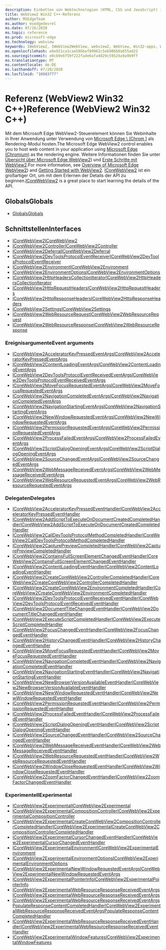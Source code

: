 ```yaml
---
description: Einbetten von Webtechnologien (HTML, CSS und JavaScript) in ihre systemeigenen Anwendungen mit dem Microsoft Edge WebView2-Steuerelement
title: WebView2 Win32 C++-Referenz
author: MSEdgeTeam
ms.author: msedgedevrel
ms.date: 07/16/2020
ms.topic: reference
ms.prod: microsoft-edge
ms.technology: webview
keywords: IWebView2, IWebView2WebView, webview2, WebView, Win32-apps, Win32, Edge, ICoreWebView2, ICoreWebView2Controller, Browser-Steuerelement, Edge-HTML
ms.openlocfilehash: e6e921ca1cae586bef89962c5eb98668a655ad22
ms.sourcegitcommit: e0cb9e6f59f222fade6afa4829c59524a9a9b9ff
ms.translationtype: MT
ms.contentlocale: de-DE
ms.lasthandoff: 07/20/2020
ms.locfileid: "10883777"
---
```

# <span data-ttu-id="ba0e1-104">Referenz (WebView2 Win32 C++)</span><span class="sxs-lookup"><span data-stu-id="ba0e1-104">Reference (WebView2 Win32 C++)</span></span>  

<span data-ttu-id="ba0e1-105">Mit dem Microsoft Edge WebView2-Steuerelement können Sie Webinhalte in Ihrer Anwendung unter Verwendung von [Microsoft Edge \ (Chrom \)](https://www.microsoftedgeinsider.com) als Rendering-Modul hosten.</span><span class="sxs-lookup"><span data-stu-id="ba0e1-105">The Microsoft Edge WebView2 control enables you to host web content in your application using [Microsoft Edge \(Chromium\)](https://www.microsoftedgeinsider.com) as the rendering engine.</span></span>  <span data-ttu-id="ba0e1-106">Weitere Informationen finden Sie unter [Übersicht über Microsoft Edge WebView2](../../index.md)) und [Erste Schritte mit WebView2](../../gettingstarted/win32.md).</span><span class="sxs-lookup"><span data-stu-id="ba0e1-106">For more information, see [Overview of Microsoft Edge WebView2](../../index.md)) and [Getting Started with WebView2](../../gettingstarted/win32.md).</span></span>  <span data-ttu-id="ba0e1-107">[ICoreWebView2](0-9-538/ICoreWebView2.md) ist ein großartiger Ort, um mit dem Erlernen der Details der API zu beginnen.</span><span class="sxs-lookup"><span data-stu-id="ba0e1-107">[ICoreWebView2](0-9-538/ICoreWebView2.md) is a great place to start learning the details of the API.</span></span>  

## <span data-ttu-id="ba0e1-108">Globals</span><span class="sxs-lookup"><span data-stu-id="ba0e1-108">Globals</span></span>  

*   [<span data-ttu-id="ba0e1-109">Globals</span><span class="sxs-lookup"><span data-stu-id="ba0e1-109">Globals</span></span>](0-9-538/webview2-idl.md)  

## <span data-ttu-id="ba0e1-110">Schnittstellen</span><span class="sxs-lookup"><span data-stu-id="ba0e1-110">Interfaces</span></span>  
*   [<span data-ttu-id="ba0e1-111">ICoreWebView2</span><span class="sxs-lookup"><span data-stu-id="ba0e1-111">ICoreWebView2</span></span>](0-9-538/icorewebview2.md)
*   [<span data-ttu-id="ba0e1-112">ICoreWebView2Controller</span><span class="sxs-lookup"><span data-stu-id="ba0e1-112">ICoreWebView2Controller</span></span>](0-9-538/icorewebview2controller.md)
*   [<span data-ttu-id="ba0e1-113">ICoreWebView2Deferral</span><span class="sxs-lookup"><span data-stu-id="ba0e1-113">ICoreWebView2Deferral</span></span>](0-9-538/icorewebview2deferral.md)
*   [<span data-ttu-id="ba0e1-114">ICoreWebView2DevToolsProtocolEventReceiver</span><span class="sxs-lookup"><span data-stu-id="ba0e1-114">ICoreWebView2DevToolsProtocolEventReceiver</span></span>](0-9-538/icorewebview2devtoolsprotocoleventreceiver.md)
*   [<span data-ttu-id="ba0e1-115">ICoreWebView2Environment</span><span class="sxs-lookup"><span data-stu-id="ba0e1-115">ICoreWebView2Environment</span></span>](0-9-538/icorewebview2environment.md)
*   [<span data-ttu-id="ba0e1-116">ICoreWebView2EnvironmentOptions</span><span class="sxs-lookup"><span data-stu-id="ba0e1-116">ICoreWebView2EnvironmentOptions</span></span>](0-9-538/icorewebview2environmentoptions.md)
*   [<span data-ttu-id="ba0e1-117">ICoreWebView2HttpHeadersCollectionIterator</span><span class="sxs-lookup"><span data-stu-id="ba0e1-117">ICoreWebView2HttpHeadersCollectionIterator</span></span>](0-9-538/icorewebview2httpheaderscollectioniterator.md)
*   [<span data-ttu-id="ba0e1-118">ICoreWebView2HttpRequestHeaders</span><span class="sxs-lookup"><span data-stu-id="ba0e1-118">ICoreWebView2HttpRequestHeaders</span></span>](0-9-538/icorewebview2httprequestheaders.md)
*   [<span data-ttu-id="ba0e1-119">ICoreWebView2HttpResponseHeaders</span><span class="sxs-lookup"><span data-stu-id="ba0e1-119">ICoreWebView2HttpResponseHeaders</span></span>](0-9-538/icorewebview2httpresponseheaders.md)
*   [<span data-ttu-id="ba0e1-120">ICoreWebView2Settings</span><span class="sxs-lookup"><span data-stu-id="ba0e1-120">ICoreWebView2Settings</span></span>](0-9-538/icorewebview2settings.md)
*   [<span data-ttu-id="ba0e1-121">ICoreWebView2WebResourceRequest</span><span class="sxs-lookup"><span data-stu-id="ba0e1-121">ICoreWebView2WebResourceRequest</span></span>](0-9-538/icorewebview2webresourcerequest.md)
*   [<span data-ttu-id="ba0e1-122">ICoreWebView2WebResourceResponse</span><span class="sxs-lookup"><span data-stu-id="ba0e1-122">ICoreWebView2WebResourceResponse</span></span>](0-9-538/icorewebview2webresourceresponse.md)

### <span data-ttu-id="ba0e1-123">Ereignisargumente</span><span class="sxs-lookup"><span data-stu-id="ba0e1-123">Event arguments</span></span>

*   [<span data-ttu-id="ba0e1-124">ICoreWebView2AcceleratorKeyPressedEventArgs</span><span class="sxs-lookup"><span data-stu-id="ba0e1-124">ICoreWebView2AcceleratorKeyPressedEventArgs</span></span>](0-9-538/icorewebview2acceleratorkeypressedeventargs.md)
*   [<span data-ttu-id="ba0e1-125">ICoreWebView2ContentLoadingEventArgs</span><span class="sxs-lookup"><span data-stu-id="ba0e1-125">ICoreWebView2ContentLoadingEventArgs</span></span>](0-9-538/icorewebview2contentloadingeventargs.md)
*   [<span data-ttu-id="ba0e1-126">ICoreWebView2DevToolsProtocolEventReceivedEventArgs</span><span class="sxs-lookup"><span data-stu-id="ba0e1-126">ICoreWebView2DevToolsProtocolEventReceivedEventArgs</span></span>](0-9-538/icorewebview2devtoolsprotocoleventreceivedeventargs.md)
*   [<span data-ttu-id="ba0e1-127">ICoreWebView2MoveFocusRequestedEventArgs</span><span class="sxs-lookup"><span data-stu-id="ba0e1-127">ICoreWebView2MoveFocusRequestedEventArgs</span></span>](0-9-538/icorewebview2movefocusrequestedeventargs.md)
*   [<span data-ttu-id="ba0e1-128">ICoreWebView2NavigationCompletedEventArgs</span><span class="sxs-lookup"><span data-stu-id="ba0e1-128">ICoreWebView2NavigationCompletedEventArgs</span></span>](0-9-538/icorewebview2navigationcompletedeventargs.md)
*   [<span data-ttu-id="ba0e1-129">ICoreWebView2NavigationStartingEventArgs</span><span class="sxs-lookup"><span data-stu-id="ba0e1-129">ICoreWebView2NavigationStartingEventArgs</span></span>](0-9-538/icorewebview2navigationstartingeventargs.md)
*   [<span data-ttu-id="ba0e1-130">ICoreWebView2NewWindowRequestedEventArgs</span><span class="sxs-lookup"><span data-stu-id="ba0e1-130">ICoreWebView2NewWindowRequestedEventArgs</span></span>](0-9-538/icorewebview2newwindowrequestedeventargs.md)
*   [<span data-ttu-id="ba0e1-131">ICoreWebView2PermissionRequestedEventArgs</span><span class="sxs-lookup"><span data-stu-id="ba0e1-131">ICoreWebView2PermissionRequestedEventArgs</span></span>](0-9-538/icorewebview2permissionrequestedeventargs.md)
*   [<span data-ttu-id="ba0e1-132">ICoreWebView2ProcessFailedEventArgs</span><span class="sxs-lookup"><span data-stu-id="ba0e1-132">ICoreWebView2ProcessFailedEventArgs</span></span>](0-9-538/icorewebview2processfailedeventargs.md)
*   [<span data-ttu-id="ba0e1-133">ICoreWebView2ScriptDialogOpeningEventArgs</span><span class="sxs-lookup"><span data-stu-id="ba0e1-133">ICoreWebView2ScriptDialogOpeningEventArgs</span></span>](0-9-538/icorewebview2scriptdialogopeningeventargs.md)
*   [<span data-ttu-id="ba0e1-134">ICoreWebView2SourceChangedEventArgs</span><span class="sxs-lookup"><span data-stu-id="ba0e1-134">ICoreWebView2SourceChangedEventArgs</span></span>](0-9-538/icorewebview2sourcechangedeventargs.md)
*   [<span data-ttu-id="ba0e1-135">ICoreWebView2WebMessageReceivedEventArgs</span><span class="sxs-lookup"><span data-stu-id="ba0e1-135">ICoreWebView2WebMessageReceivedEventArgs</span></span>](0-9-538/icorewebview2webmessagereceivedeventargs.md)
*   [<span data-ttu-id="ba0e1-136">ICoreWebView2WebResourceRequestedEventArgs</span><span class="sxs-lookup"><span data-stu-id="ba0e1-136">ICoreWebView2WebResourceRequestedEventArgs</span></span>](0-9-538/icorewebview2webresourcerequestedeventargs.md)

### <span data-ttu-id="ba0e1-137">Delegaten</span><span class="sxs-lookup"><span data-stu-id="ba0e1-137">Delegates</span></span>

*   [<span data-ttu-id="ba0e1-138">ICoreWebView2AcceleratorKeyPressedEventHandler</span><span class="sxs-lookup"><span data-stu-id="ba0e1-138">ICoreWebView2AcceleratorKeyPressedEventHandler</span></span>](0-9-538/icorewebview2acceleratorkeypressedeventhandler.md)
*   [<span data-ttu-id="ba0e1-139">ICoreWebView2AddScriptToExecuteOnDocumentCreatedCompletedHandler</span><span class="sxs-lookup"><span data-stu-id="ba0e1-139">ICoreWebView2AddScriptToExecuteOnDocumentCreatedCompletedHandler</span></span>](0-9-538/icorewebview2addscripttoexecuteondocumentcreatedcompletedhandler.md)
*   [<span data-ttu-id="ba0e1-140">ICoreWebView2CallDevToolsProtocolMethodCompletedHandler</span><span class="sxs-lookup"><span data-stu-id="ba0e1-140">ICoreWebView2CallDevToolsProtocolMethodCompletedHandler</span></span>](0-9-538/icorewebview2calldevtoolsprotocolmethodcompletedhandler.md)
*   [<span data-ttu-id="ba0e1-141">ICoreWebView2CapturePreviewCompletedHandler</span><span class="sxs-lookup"><span data-stu-id="ba0e1-141">ICoreWebView2CapturePreviewCompletedHandler</span></span>](0-9-538/icorewebview2capturepreviewcompletedhandler.md)
*   [<span data-ttu-id="ba0e1-142">ICoreWebView2ContainsFullScreenElementChangedEventHandler</span><span class="sxs-lookup"><span data-stu-id="ba0e1-142">ICoreWebView2ContainsFullScreenElementChangedEventHandler</span></span>](0-9-538/icorewebview2containsfullscreenelementchangedeventhandler.md)
*   [<span data-ttu-id="ba0e1-143">ICoreWebView2ContentLoadingEventHandler</span><span class="sxs-lookup"><span data-stu-id="ba0e1-143">ICoreWebView2ContentLoadingEventHandler</span></span>](0-9-538/icorewebview2contentloadingeventhandler.md)
*   [<span data-ttu-id="ba0e1-144">ICoreWebView2CreateCoreWebView2ControllerCompletedHandler</span><span class="sxs-lookup"><span data-stu-id="ba0e1-144">ICoreWebView2CreateCoreWebView2ControllerCompletedHandler</span></span>](0-9-538/icorewebview2createcorewebview2controllercompletedhandler.md)
*   [<span data-ttu-id="ba0e1-145">ICoreWebView2CreateCoreWebView2EnvironmentCompletedHandler</span><span class="sxs-lookup"><span data-stu-id="ba0e1-145">ICoreWebView2CreateCoreWebView2EnvironmentCompletedHandler</span></span>](0-9-538/icorewebview2createcorewebview2environmentcompletedhandler.md)
*   [<span data-ttu-id="ba0e1-146">ICoreWebView2DevToolsProtocolEventReceivedEventHandler</span><span class="sxs-lookup"><span data-stu-id="ba0e1-146">ICoreWebView2DevToolsProtocolEventReceivedEventHandler</span></span>](0-9-538/icorewebview2devtoolsprotocoleventreceivedeventhandler.md)
*   [<span data-ttu-id="ba0e1-147">ICoreWebView2DocumentTitleChangedEventHandler</span><span class="sxs-lookup"><span data-stu-id="ba0e1-147">ICoreWebView2DocumentTitleChangedEventHandler</span></span>](0-9-538/icorewebview2documenttitlechangedeventhandler.md)
*   [<span data-ttu-id="ba0e1-148">ICoreWebView2ExecuteScriptCompletedHandler</span><span class="sxs-lookup"><span data-stu-id="ba0e1-148">ICoreWebView2ExecuteScriptCompletedHandler</span></span>](0-9-538/icorewebview2executescriptcompletedhandler.md)
*   [<span data-ttu-id="ba0e1-149">ICoreWebView2FocusChangedEventHandler</span><span class="sxs-lookup"><span data-stu-id="ba0e1-149">ICoreWebView2FocusChangedEventHandler</span></span>](0-9-538/icorewebview2focuschangedeventhandler.md)
*   [<span data-ttu-id="ba0e1-150">ICoreWebView2HistoryChangedEventHandler</span><span class="sxs-lookup"><span data-stu-id="ba0e1-150">ICoreWebView2HistoryChangedEventHandler</span></span>](0-9-538/icorewebview2historychangedeventhandler.md)
*   [<span data-ttu-id="ba0e1-151">ICoreWebView2MoveFocusRequestedEventHandler</span><span class="sxs-lookup"><span data-stu-id="ba0e1-151">ICoreWebView2MoveFocusRequestedEventHandler</span></span>](0-9-538/icorewebview2movefocusrequestedeventhandler.md)
*   [<span data-ttu-id="ba0e1-152">ICoreWebView2NavigationCompletedEventHandler</span><span class="sxs-lookup"><span data-stu-id="ba0e1-152">ICoreWebView2NavigationCompletedEventHandler</span></span>](0-9-538/icorewebview2navigationcompletedeventhandler.md)
*   [<span data-ttu-id="ba0e1-153">ICoreWebView2NavigationStartingEventHandler</span><span class="sxs-lookup"><span data-stu-id="ba0e1-153">ICoreWebView2NavigationStartingEventHandler</span></span>](0-9-538/icorewebview2navigationstartingeventhandler.md)
*   [<span data-ttu-id="ba0e1-154">ICoreWebView2NewBrowserVersionAvailableEventHandler</span><span class="sxs-lookup"><span data-stu-id="ba0e1-154">ICoreWebView2NewBrowserVersionAvailableEventHandler</span></span>](0-9-538/icorewebview2newbrowserversionavailableeventhandler.md)
*   [<span data-ttu-id="ba0e1-155">ICoreWebView2NewWindowRequestedEventHandler</span><span class="sxs-lookup"><span data-stu-id="ba0e1-155">ICoreWebView2NewWindowRequestedEventHandler</span></span>](0-9-538/icorewebview2newwindowrequestedeventhandler.md)
*   [<span data-ttu-id="ba0e1-156">ICoreWebView2PermissionRequestedEventHandler</span><span class="sxs-lookup"><span data-stu-id="ba0e1-156">ICoreWebView2PermissionRequestedEventHandler</span></span>](0-9-538/icorewebview2permissionrequestedeventhandler.md)
*   [<span data-ttu-id="ba0e1-157">ICoreWebView2ProcessFailedEventHandler</span><span class="sxs-lookup"><span data-stu-id="ba0e1-157">ICoreWebView2ProcessFailedEventHandler</span></span>](0-9-538/icorewebview2processfailedeventhandler.md)
*   [<span data-ttu-id="ba0e1-158">ICoreWebView2ScriptDialogOpeningEventHandler</span><span class="sxs-lookup"><span data-stu-id="ba0e1-158">ICoreWebView2ScriptDialogOpeningEventHandler</span></span>](0-9-538/icorewebview2scriptdialogopeningeventhandler.md)
*   [<span data-ttu-id="ba0e1-159">ICoreWebView2SourceChangedEventHandler</span><span class="sxs-lookup"><span data-stu-id="ba0e1-159">ICoreWebView2SourceChangedEventHandler</span></span>](0-9-538/icorewebview2sourcechangedeventhandler.md)
*   [<span data-ttu-id="ba0e1-160">ICoreWebView2WebMessageReceivedEventHandler</span><span class="sxs-lookup"><span data-stu-id="ba0e1-160">ICoreWebView2WebMessageReceivedEventHandler</span></span>](0-9-538/icorewebview2webmessagereceivedeventhandler.md)
*   [<span data-ttu-id="ba0e1-161">ICoreWebView2WebResourceRequestedEventHandler</span><span class="sxs-lookup"><span data-stu-id="ba0e1-161">ICoreWebView2WebResourceRequestedEventHandler</span></span>](0-9-538/icorewebview2webresourcerequestedeventhandler.md)
*   [<span data-ttu-id="ba0e1-162">ICoreWebView2WindowCloseRequestedEventHandler</span><span class="sxs-lookup"><span data-stu-id="ba0e1-162">ICoreWebView2WindowCloseRequestedEventHandler</span></span>](0-9-538/icorewebview2windowcloserequestedeventhandler.md)
*   [<span data-ttu-id="ba0e1-163">ICoreWebView2ZoomFactorChangedEventHandler</span><span class="sxs-lookup"><span data-stu-id="ba0e1-163">ICoreWebView2ZoomFactorChangedEventHandler</span></span>](0-9-538/icorewebview2zoomfactorchangedeventhandler.md)

### <span data-ttu-id="ba0e1-164">Experimentell</span><span class="sxs-lookup"><span data-stu-id="ba0e1-164">Experimental</span></span>

*   [<span data-ttu-id="ba0e1-165">ICoreWebView2Experimental</span><span class="sxs-lookup"><span data-stu-id="ba0e1-165">ICoreWebView2Experimental</span></span>](0-9-538/icorewebview2experimental.md)
*   [<span data-ttu-id="ba0e1-166">ICoreWebView2ExperimentalCompositionController</span><span class="sxs-lookup"><span data-stu-id="ba0e1-166">ICoreWebView2ExperimentalCompositionController</span></span>](0-9-538/icorewebview2experimentalcompositioncontroller.md)
*   [<span data-ttu-id="ba0e1-167">ICoreWebView2ExperimentalCreateCoreWebView2CompositionControllerCompletedHandler</span><span class="sxs-lookup"><span data-stu-id="ba0e1-167">ICoreWebView2ExperimentalCreateCoreWebView2CompositionControllerCompletedHandler</span></span>](0-9-538/icorewebview2experimentalcreatecorewebview2compositioncontrollercompletedhandler.md)
*   [<span data-ttu-id="ba0e1-168">ICoreWebView2ExperimentalCursorChangedEventHandler</span><span class="sxs-lookup"><span data-stu-id="ba0e1-168">ICoreWebView2ExperimentalCursorChangedEventHandler</span></span>](0-9-538/icorewebview2experimentalcursorchangedeventhandler.md)
*   [<span data-ttu-id="ba0e1-169">ICoreWebView2ExperimentalEnvironment</span><span class="sxs-lookup"><span data-stu-id="ba0e1-169">ICoreWebView2ExperimentalEnvironment</span></span>](0-9-538/icorewebview2experimentalenvironment.md)
*   [<span data-ttu-id="ba0e1-170">ICoreWebView2ExperimentalEnvironmentOptions</span><span class="sxs-lookup"><span data-stu-id="ba0e1-170">ICoreWebView2ExperimentalEnvironmentOptions</span></span>](0-9-538/icorewebview2experimentalenvironmentoptions.md)
*   [<span data-ttu-id="ba0e1-171">ICoreWebView2ExperimentalNewWindowRequestedEventArgs</span><span class="sxs-lookup"><span data-stu-id="ba0e1-171">ICoreWebView2ExperimentalNewWindowRequestedEventArgs</span></span>](0-9-538/icorewebview2experimentalnewwindowrequestedeventargs.md)
*   [<span data-ttu-id="ba0e1-172">ICoreWebView2ExperimentalPointerInfo</span><span class="sxs-lookup"><span data-stu-id="ba0e1-172">ICoreWebView2ExperimentalPointerInfo</span></span>](0-9-538/icorewebview2experimentalpointerinfo.md)
*   [<span data-ttu-id="ba0e1-173">ICoreWebView2ExperimentalWebResourceResponseReceivedEventArgs</span><span class="sxs-lookup"><span data-stu-id="ba0e1-173">ICoreWebView2ExperimentalWebResourceResponseReceivedEventArgs</span></span>](0-9-538/icorewebview2experimentalwebresourceresponsereceivedeventargs.md)
*   [<span data-ttu-id="ba0e1-174">ICoreWebView2ExperimentalWebResourceResponseReceivedEventArgsPopulateResponseContentCompletedHandler</span><span class="sxs-lookup"><span data-stu-id="ba0e1-174">ICoreWebView2ExperimentalWebResourceResponseReceivedEventArgsPopulateResponseContentCompletedHandler</span></span>](0-9-538/icorewebview2experimentalwebresourceresponsereceivedeventargspopulateresponsecontentcompletedhandler.md)
*   [<span data-ttu-id="ba0e1-175">ICoreWebView2ExperimentalWebResourceResponseReceivedEventHandler</span><span class="sxs-lookup"><span data-stu-id="ba0e1-175">ICoreWebView2ExperimentalWebResourceResponseReceivedEventHandler</span></span>](0-9-538/icorewebview2experimentalwebresourceresponsereceivedeventhandler.md)
*   [<span data-ttu-id="ba0e1-176">ICoreWebView2ExperimentalWindowFeatures</span><span class="sxs-lookup"><span data-stu-id="ba0e1-176">ICoreWebView2ExperimentalWindowFeatures</span></span>](0-9-538/icorewebview2experimentalwindowfeatures.md)
